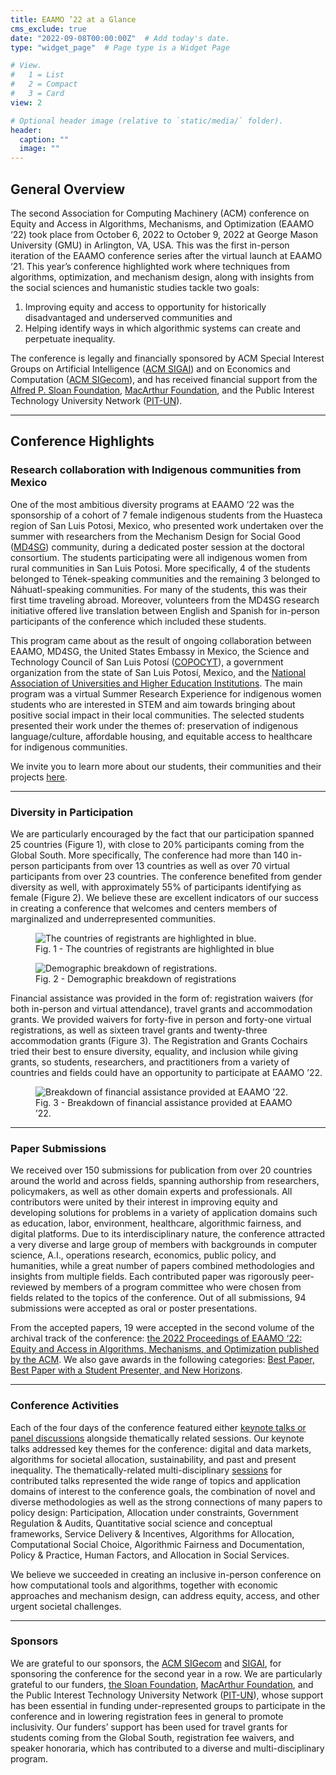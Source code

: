 ```yaml
---
title: EAAMO ’22 at a Glance
cms_exclude: true
date: "2022-09-08T00:00:00Z"  # Add today's date.
type: "widget_page"  # Page type is a Widget Page

# View.
#   1 = List
#   2 = Compact
#   3 = Card
view: 2

# Optional header image (relative to `static/media/` folder).
header:
  caption: ""
  image: ""
---
```


## General Overview

The second Association for Computing Machinery (ACM) conference on Equity and Access in Algorithms, Mechanisms, and Optimization (EAAMO ‘22) took place from October 6, 2022 to October 9, 2022 at George Mason University (GMU) in Arlington, VA, USA. This was the first in-person iteration of the EAAMO conference series after the virtual launch at EAAMO ‘21. This year’s conference highlighted work where techniques from algorithms, optimization, and mechanism design, along with insights from the social sciences and humanistic studies tackle two goals:

1. Improving equity and access to opportunity for historically disadvantaged and underserved communities and
2. Helping identify ways in which algorithmic systems can create and perpetuate inequality.

The conference is legally and financially sponsored by ACM Special Interest Groups on Artificial Intelligence ([ACM SIGAI](https://sigai.acm.org/main/)) and on Economics and Computation ([ACM SIGecom](https://www.sigecom.org/)), and has received financial support from the [Alfred P. Sloan Foundation](https://sloan.org/), [MacArthur Foundation](https://www.macfound.org/), and the Public Interest Technology University Network ([PIT-UN](https://pitcases.org/)).

- - -

## Conference Highlights 

### Research collaboration with Indigenous communities from Mexico 

One of the most ambitious diversity programs at EAAMO ‘22 was the sponsorship of a cohort of 7 female indigenous students from the Huasteca region of San Luis Potosi, Mexico, who presented work undertaken over the summer with researchers from the Mechanism Design for Social Good ([MD4SG](https://www.md4sg.com/)) community, during a dedicated poster session at the doctoral consortium. The students participating were all indigenous women from rural communities in San Luis Potosi. More specifically, 4 of the students belonged to Tének-speaking communities and the remaining 3 belonged to Náhuatl-speaking communities. For many of the students, this was their first time traveling abroad. Moreover, volunteers from the MD4SG research initiative offered live translation between English and Spanish for in-person participants of the conference which included these students.

This program came about as the result of ongoing collaboration between EAAMO, MD4SG, the United States Embassy in Mexico, the Science and Technology Council of San Luis Potosí ([COPOCYT](https://slp.gob.mx/copocyt/Paginas/Inicio.aspx)), a government organization from the state of San Luis Potosí, Mexico, and the [National Association of Universities and Higher Education Institutions](http://www.anuies.mx/). The main program was a virtual Summer Research Experience for indigenous women students who are interested in STEM and aim towards bringing about positive social impact in their local communities. The selected students presented their work under the themes of: preservation of indigenous language/culture, affordable housing, and equitable access to healthcare for indigenous communities. 

We invite you to learn more about our students, their communities and their projects [here](https://conference2022.eaamo.org/copocyt/). 

- - -

### Diversity in Participation

We are particularly encouraged by the fact that our participation spanned 25 countries (Figure 1), with close to 20% participants coming from the Global South. More specifically, The conference had more than 140 in-person participants from over 13 countries as well as over 70 virtual participants from over 23 countries. The conference benefited from gender diversity as well, with approximately 55% of participants identifying as female (Figure 2). We believe these are excellent indicators of our success in creating a conference that welcomes and centers members of marginalized and underrepresented communities.

<figure>
  <img src='../images/registrations.png' alt='The countries of registrants are highlighted in blue.'>
  <figcaption>Fig. 1 - The countries of registrants are highlighted in blue</figcaption>
</figure>

<figure>
  <img src='../images/registration_info.png' alt='Demographic breakdown of registrations.'>
  <figcaption>Fig. 2 - Demographic breakdown of registrations</figcaption>
</figure>

Financial assistance was provided in the form of: registration waivers (for both in-person and virtual attendance), travel grants and accommodation grants. We provided waivers for forty-five in person and forty-one virtual registrations, as well as sixteen travel grants and twenty-three accommodation grants (Figure 3). The Registration and Grants Cochairs tried their best to ensure diversity, equality, and inclusion while giving grants, so students, researchers, and practitioners from a variety of countries and fields could have an opportunity to participate at EAAMO ’22.


<!--<img src='../images/registration_waivers.png' width="300" alt='The number of registration waivers.'>

<img src='../images/travel_awards.png' width="300" alt='The number of travel awards.'>

<img src='../images/accommodation_grants.png' width="300" alt='The number of accommodation grants.'>-->

<figure>
  <img src='../images/grants.png' alt='Breakdown of financial assistance provided at EAAMO ’22.'>
  <figcaption>Fig. 3 - Breakdown of financial assistance provided at EAAMO ’22.</figcaption>
</figure>

- - -

### Paper Submissions

We received over 150 submissions for publication from over 20 countries around the world and across fields, spanning authorship from researchers, policymakers, as well as other domain experts and professionals. All contributors were united by their interest in improving equity and developing solutions for problems in a variety of application domains such as education, labor, environment, healthcare, algorithmic fairness, and digital platforms. Due to its interdisciplinary nature, the conference attracted a very diverse and large group of members with backgrounds in computer science, A.I., operations research, economics, public policy, and humanities, while a great number of papers combined methodologies and insights from multiple fields. Each contributed paper was rigorously peer-reviewed by members of a program committee who were chosen from fields related to the topics of the conference. Out of all submissions, 94 submissions were accepted as oral or poster presentations.

From the accepted papers, 19 were accepted in the second volume of the archival track of the conference: [the 2022 Proceedings of  EAAMO ‘22: Equity and Access in Algorithms, Mechanisms, and Optimization published by the ACM](https://dl.acm.org/doi/proceedings/10.1145/3551624). We also gave awards in the following categories: [Best Paper, Best Paper with a Student Presenter, and New Horizons](https://conference2022.eaamo.org/awards/).

- - -

### Conference Activities

Each of the four days of the conference featured either [keynote talks or panel discussions](https://conference2022.eaamo.org/speakers/) alongside thematically related sessions. Our keynote talks addressed key themes for the conference: digital and data markets, algorithms for societal allocation, sustainability, and past and present inequality. The thematically-related multi-disciplinary [sessions](https://conference2022.eaamo.org/schedule/) for contributed talks represented the wide range of topics and application domains of interest to the conference goals, the combination of novel and diverse methodologies as well as the strong connections of many papers to policy design: Participation, Allocation under constraints, Government Regulation & Audits, Quantitative social science and conceptual frameworks, Service Delivery & Incentives, Algorithms for Allocation, Computational Social Choice, Algorithmic Fairness and Documentation, Policy & Practice, Human Factors, and Allocation in Social Services. 

We believe we succeeded in creating an inclusive in-person conference on how computational tools and algorithms, together with economic approaches and mechanism design, can address equity, access, and other urgent societal challenges.

- - -

### Sponsors

We are grateful to our sponsors, the [ACM SIGecom](https://www.sigecom.org/) and [SIGAI](https://sigai.acm.org/main/), for sponsoring the conference for the second year in a row. We are particularly grateful to our funders, [the Sloan Foundation](https://sloan.org/), [MacArthur Foundation](https://www.macfound.org/), and the Public Interest Technology University Network ([PIT-UN](https://pitcases.org/)), whose support has been essential in funding under-represented groups to participate in the conference and in lowering registration fees in general to promote inclusivity. Our funders’ support has been used for travel grants for students coming from the Global South, registration fee waivers, and speaker honoraria, which has contributed to a diverse and multi-disciplinary program. 